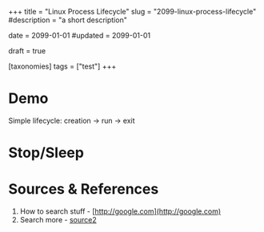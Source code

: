 +++
title = "Linux Process Lifecycle"
slug = "2099-linux-process-lifecycle"
#description = "a short description"

date = 2099-01-01
#updated = 2099-01-01

draft = true

[taxonomies]
tags = ["test"]
+++

# Demo
Simple lifecycle: creation -> run -> exit

# Stop/Sleep

# Sources & References
1. How to search stuff - [http://google.com](http://google.com)
1. Search more - [source2](http://google.com)
